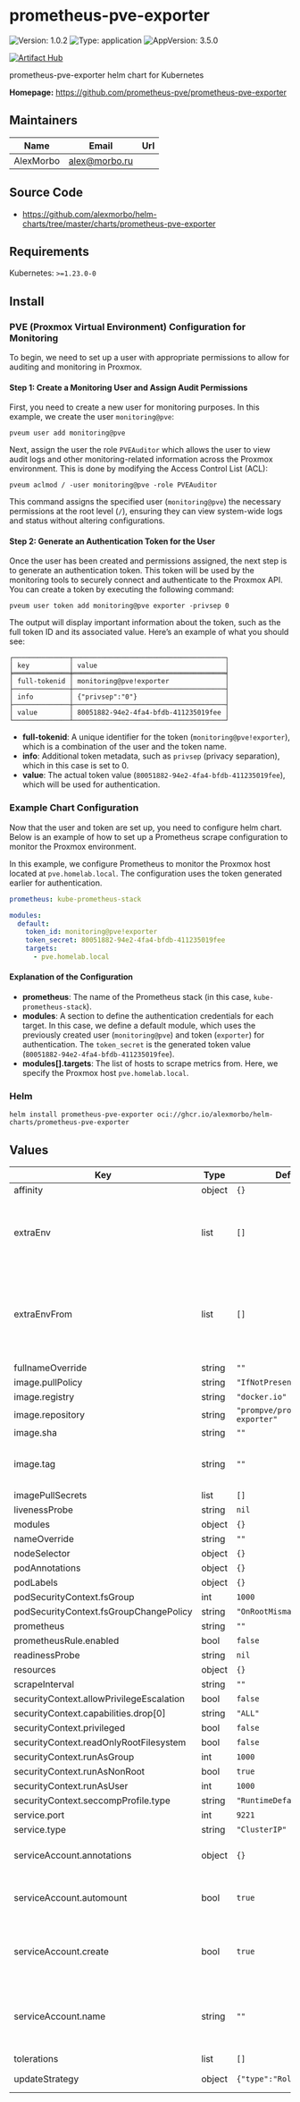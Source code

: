 
# prometheus-pve-exporter

![Version: 1.0.2](https://img.shields.io/badge/Version-1.0.2-informational?style=flat-square) ![Type: application](https://img.shields.io/badge/Type-application-informational?style=flat-square) ![AppVersion: 3.5.0](https://img.shields.io/badge/AppVersion-3.5.0-informational?style=flat-square)

[![Artifact Hub](https://img.shields.io/endpoint?url=https://artifacthub.io/badge/repository/prometheus-pve-exporter)](https://artifacthub.io/packages/search?repo=prometheus-pve-exporter)

prometheus-pve-exporter helm chart for Kubernetes

**Homepage:** <https://github.com/prometheus-pve/prometheus-pve-exporter>

## Maintainers

| Name | Email | Url |
| ---- | ------ | --- |
| AlexMorbo | <alex@morbo.ru> |  |

## Source Code

* <https://github.com/alexmorbo/helm-charts/tree/master/charts/prometheus-pve-exporter>

## Requirements

Kubernetes: `>=1.23.0-0`

## Install

### PVE (Proxmox Virtual Environment) Configuration for Monitoring

To begin, we need to set up a user with appropriate permissions to allow for auditing and monitoring in Proxmox.

#### Step 1: Create a Monitoring User and Assign Audit Permissions

First, you need to create a new user for monitoring purposes. In this example, we create the user `monitoring@pve`:
```shell
pveum user add monitoring@pve
```
Next, assign the user the role `PVEAuditor` which allows the user to view audit logs and other monitoring-related information across the Proxmox environment.
This is done by modifying the Access Control List (ACL):

```shell
pveum aclmod / -user monitoring@pve -role PVEAuditor
```

This command assigns the specified user (`monitoring@pve`) the necessary permissions at the root level (`/`), ensuring they can view system-wide logs and status without altering configurations.

#### Step 2: Generate an Authentication Token for the User

Once the user has been created and permissions assigned, the next step is to generate an authentication token.
This token will be used by the monitoring tools to securely connect and authenticate to the Proxmox API.
You can create a token by executing the following command:

```shell
pveum user token add monitoring@pve exporter -privsep 0
```

The output will display important information about the token, such as the full token ID and its associated value.
Here’s an example of what you should see:

```shell
┌──────────────┬──────────────────────────────────────┐
│ key          │ value                                │
╞══════════════╪══════════════════════════════════════╡
│ full-tokenid │ monitoring@pve!exporter              │
├──────────────┼──────────────────────────────────────┤
│ info         │ {"privsep":"0"}                      │
├──────────────┼──────────────────────────────────────┤
│ value        │ 80051882-94e2-4fa4-bfdb-411235019fee │
└──────────────┴──────────────────────────────────────┘
```

- **full-tokenid**: A unique identifier for the token (`monitoring@pve!exporter`), which is a combination of the user and the token name.
- **info**: Additional token metadata, such as `privsep` (privacy separation), which in this case is set to 0.
- **value**: The actual token value (`80051882-94e2-4fa4-bfdb-411235019fee`), which will be used for authentication.

### Example Chart Configuration

Now that the user and token are set up, you need to configure helm chart.
Below is an example of how to set up a Prometheus scrape configuration to monitor the Proxmox environment.

In this example, we configure Prometheus to monitor the Proxmox host located at `pve.homelab.local`.
The configuration uses the token generated earlier for authentication.

```yaml
prometheus: kube-prometheus-stack

modules:
  default:
    token_id: monitoring@pve!exporter
    token_secret: 80051882-94e2-4fa4-bfdb-411235019fee
    targets:
      - pve.homelab.local
```

#### Explanation of the Configuration

- **prometheus**: The name of the Prometheus stack (in this case, `kube-prometheus-stack`).
- **modules**: A section to define the authentication credentials for each target. In this case, we define a default module, which uses the previously created user (`monitoring@pve`) and token (`exporter`) for authentication. The `token_secret` is the generated token value (`80051882-94e2-4fa4-bfdb-411235019fee`).
- **modules[].targets**: The list of hosts to scrape metrics from. Here, we specify the Proxmox host `pve.homelab.local`.

### Helm
```console
helm install prometheus-pve-exporter oci://ghcr.io/alexmorbo/helm-charts/prometheus-pve-exporter
```

## Values

| Key | Type | Default | Description |
|-----|------|---------|-------------|
| affinity | object | `{}` |  |
| extraEnv | list | `[]` | Environment variables to add to the prometheus-pve-exporter pods |
| extraEnvFrom | list | `[]` | Environment variables from secrets or configmaps to add to the prometheus-pve-exporter pods |
| fullnameOverride | string | `""` |  |
| image.pullPolicy | string | `"IfNotPresent"` |  |
| image.registry | string | `"docker.io"` |  |
| image.repository | string | `"prompve/prometheus-pve-exporter"` |  |
| image.sha | string | `""` |  |
| image.tag | string | `""` | Overrides the image tag whose default is the chart appVersion. |
| imagePullSecrets | list | `[]` |  |
| livenessProbe | string | `nil` |  |
| modules | object | `{}` |  |
| nameOverride | string | `""` |  |
| nodeSelector | object | `{}` |  |
| podAnnotations | object | `{}` |  |
| podLabels | object | `{}` |  |
| podSecurityContext.fsGroup | int | `1000` |  |
| podSecurityContext.fsGroupChangePolicy | string | `"OnRootMismatch"` |  |
| prometheus | string | `""` |  |
| prometheusRule.enabled | bool | `false` |  |
| readinessProbe | string | `nil` |  |
| resources | object | `{}` |  |
| scrapeInterval | string | `""` |  |
| securityContext.allowPrivilegeEscalation | bool | `false` |  |
| securityContext.capabilities.drop[0] | string | `"ALL"` |  |
| securityContext.privileged | bool | `false` |  |
| securityContext.readOnlyRootFilesystem | bool | `false` |  |
| securityContext.runAsGroup | int | `1000` |  |
| securityContext.runAsNonRoot | bool | `true` |  |
| securityContext.runAsUser | int | `1000` |  |
| securityContext.seccompProfile.type | string | `"RuntimeDefault"` |  |
| service.port | int | `9221` |  |
| service.type | string | `"ClusterIP"` |  |
| serviceAccount.annotations | object | `{}` | Annotations to add to the service account |
| serviceAccount.automount | bool | `true` | Automatically mount a ServiceAccount's API credentials? |
| serviceAccount.create | bool | `true` | Specifies whether a service account should be created |
| serviceAccount.name | string | `""` | If not set and create is true, a name is generated using the fullname template |
| tolerations | list | `[]` |  |
| updateStrategy | object | `{"type":"RollingUpdate"}` | Deployment strategy |